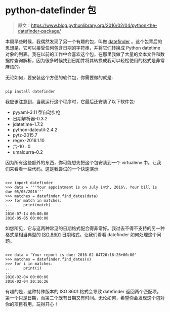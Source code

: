 # python-datefinder 包

> 原文：<https://www.blog.pythonlibrary.org/2016/02/04/python-the-datefinder-package/>

本周早些时候，我偶然发现了另一个有趣的包，叫做 [datefinder](https://github.com/akoumjian/datefinder) 。这个包背后的思想是，它可以接受任何包含日期的字符串，并将它们转换成 Python datetime 对象的列表。我在以前的工作中会喜欢这个包，在那里我做了大量的文本文件和数据库查询解析，因为很多时候找到日期并将其转换成我可以轻松使用的格式是非常麻烦的。

无论如何，要安装这个方便的软件包，你需要做的就是:

```

pip install datefinder

```

我应该注意到，当我运行这个程序时，它最后还安装了以下软件包:

*   pyyaml-3.11 型自动步枪
*   日期解析器-0.3.2
*   jdatetime-1.7.2
*   python-dateutil-2.4.2
*   pytz-2015.7
*   regex-2016.1.10
*   六-10 . 0
*   umalqurra-0.2

因为所有这些额外的东西，你可能想先把这个包安装到一个 virtualenv 中。让我们来看看一些代码。这是我尝试的一个快速演示:

```

>>> import datefinder
>>> data = '''Your appointment is on July 14th, 2016\. Your bill is due 05/05/2016'''
>>> matches = datefinder.find_dates(data)
>>> for match in matches:
...     print(match)
... 
2016-07-14 00:00:00
2016-05-05 00:00:00

```

如您所见，它与这两种常见的日期格式配合得非常好。我过去不得不支持的另一种格式是相当典型的 [ISO 8601](https://en.wikipedia.org/wiki/ISO_8601) 日期格式。让我们看看 datefinder 如何处理这个问题。

```

>>> data = 'Your report is due: 2016-02-04T20:16:26+00:00'
>>> matches = datefinder.find_dates(x)
>>> for i in matches: 
...     print(i)
... 
2016-02-04 00:00:00
2016-02-04 20:16:26

```

有趣的是，这种特殊版本的 ISO 8601 格式会导致 datefinder 返回两个匹配项。第一个只是日期，而第二个既有日期又有时间。无论如何，希望你会发现这个包对你的项目有用。玩得开心！